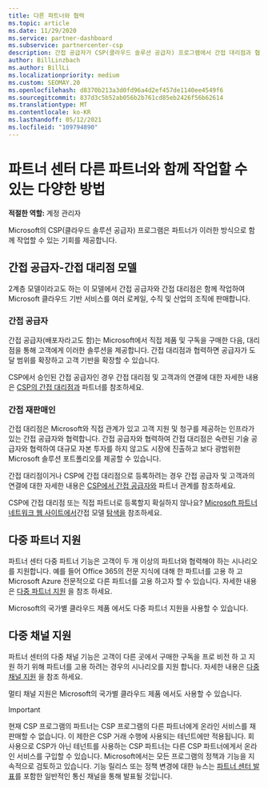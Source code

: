 ```yaml
---
title: 다른 파트너와 협력
ms.topic: article
ms.date: 11/29/2020
ms.service: partner-dashboard
ms.subservice: partnercenter-csp
description: 간접 공급자가 CSP(클라우드 솔루션 공급자) 프로그램에서 간접 대리점과 협력하는 방법을 알아보고 적합한 역할을 결정합니다.
author: BillLinzbach
ms.author: BillLi
ms.localizationpriority: medium
ms.custom: SEOMAY.20
ms.openlocfilehash: d8370b213a3d0fd96a4d2ef457de1140ee4549f6
ms.sourcegitcommit: 837d3c5b52ab056b2b761cd85eb2426f56b62614
ms.translationtype: MT
ms.contentlocale: ko-KR
ms.lasthandoff: 05/12/2021
ms.locfileid: "109794890"
---
```

# <a name="different-ways-you-can-work-with-other-partners-in-partner-center"></a>파트너 센터 다른 파트너와 함께 작업할 수 있는 다양한 방법

**적절한 역할:** 계정 관리자

Microsoft의 CSP(클라우드 솔루션 공급자) 프로그램은 파트너가 이러한 방식으로 함께 작업할 수 있는 기회를 제공합니다.

## <a name="indirect-provider-indirect-reseller-model"></a>간접 공급자-간접 대리점 모델

2계층 모델이라고도 하는 이 모델에서 간접 공급자와 간접 대리점은 함께 작업하여 Microsoft 클라우드 기반 서비스를 여러 로케일, 수직 및 산업의 조직에 판매합니다.

### <a name="indirect-providers"></a>간접 공급자

간접 공급자(배포자라고도 함)는 Microsoft에서 직접 제품 및 구독을 구매한 다음, 대리점을 통해 고객에게 이러한 솔루션을 제공합니다. 간접 대리점과 협력하면 공급자가 도달 범위를 확장하고 고객 기반을 확장할 수 있습니다.

CSP에서 승인된 간접 공급자인 경우 간접 대리점 및 고객과의 연결에 대한 자세한 내용은 [CSP의 간접 대리점과](indirect-provider-tasks-in-partner-center.md) 파트너를 참조하세요.

### <a name="indirect-resellers"></a>간접 재판매인

간접 대리점은 Microsoft와 직접 관계가 있고 고객 지원 및 청구를 제공하는 인프라가 있는 간접 공급자와 협력합니다. 간접 공급자와 협력하여 간접 대리점은 숙련된 기술 공급자와 협력하여 대규모 자본 투자를 하지 않고도 시장에 진출하고 보다 광범위한 Microsoft 솔루션 포트폴리오를 제공할 수 있습니다.

간접 대리점이거나 CSP에 간접 대리점으로 등록하려는 경우 간접 공급자 및 고객과의 연결에 대한 자세한 내용은 [CSP에서 간접 공급자와](indirect-reseller-tasks-in-partner-center.md) 파트너 관계를 참조하세요.

CSP에 간접 대리점 또는 직접 파트너로 등록할지 확실하지 않나요? [Microsoft 파트너 네트워크 웹 사이트에서](https://partner.microsoft.com)간접 모델 [탐색을](https://partner.microsoft.com/cloud-solution-provider/indirect) 참조하세요.

## <a name="multi-partner-support"></a>다중 파트너 지원

파트너 센터 다중 파트너 기능은 고객이 두 개 이상의 파트너와 협력해야 하는 시나리오를 지원합니다. 예를 들어 Office 365의 전문 지식에 대해 한 파트너를 고용 하 고 Microsoft Azure 전문적으로 다른 파트너를 고용 하고자 할 수 있습니다. 자세한 내용은 [다중 파트너 지원](multipartner.md) 을 참조 하세요.

Microsoft의 국가별 클라우드 제품 에서도 다중 파트너 지원을 사용할 수 있습니다.

## <a name="multi-channel-support"></a>다중 채널 지원

파트너 센터의 다중 채널 기능은 고객이 다른 곳에서 구매한 구독을 프로 비전 하 고 지원 하기 위해 파트너를 고용 하려는 경우의 시나리오를 지원 합니다. 자세한 내용은 [다중 채널 지원](multichannel.md) 을 참조 하세요.

멀티 채널 지원은 Microsoft의 국가별 클라우드 제품 에서도 사용할 수 있습니다.

> [!IMPORTANT]  
> 현재 CSP 프로그램의 파트너는 CSP 프로그램의 다른 파트너에게 온라인 서비스를 재판매할 수 없습니다. 이 제한은 CSP 거래 수행에 사용되는 테넌트에만 적용됩니다. 회사용으로 CSP가 아닌 테넌트를 사용하는 CSP 파트너는 다른 CSP 파트너에게서 온라인 서비스를 구입할 수 있습니다. Microsoft에서는 모든 프로그램의 정책과 기능을 지속적으로 검토하고 있습니다. 기능 릴리스 또는 정책 변경에 대한 뉴스는 [파트너 센터 발표](announcements/index.md)를 포함한 일반적인 통신 채널을 통해 발표될 것입니다.

